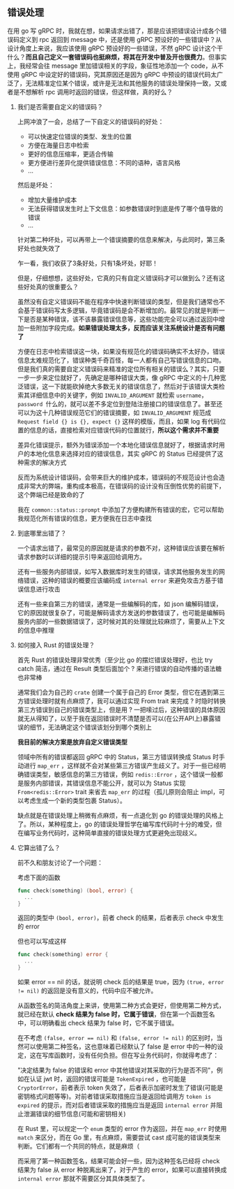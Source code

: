 ## 错误处理

在用 go 写 gRPC 时，我就在想，如果请求出错了，那是应该把错误设计成各个错误码定义到 rpc 返回到 message 中，还是使用 gRPC 预设好的一些错误中？从设计角度上来说，我应该使用 gRPC 预设好的一些错误，不然 gRPC 设计这个干什么？**而且自己定义一套错误码也挺麻烦，将其在开发中普及开也很费力**。但事实上，我经常会往 message 里加错误相关的字段，象征性地添加一个 code，从不使用 gRPC 中设定好的错误码，究其原因还是因为 gRPC 中预设的错误代码太广泛了，无法精准定位某个错误，或许是无法和其他服务的错误处理保持一致，又或者是不想解析 rpc 调用时返回的错误，但这样做，真的好么？

1. 我们是否需要自定义的错误码？

   上网冲浪了一会，总结了一下自定义的错误码的好处：

    - 可以快速定位错误的类型、发生的位置
    - 方便在海量日志中检索
    - 更好的信息压缩率，更适合传输
    - 更方便进行差异化提供错误信息：不同的语种，语言风格
    - ...

   然后是坏处：

    - 增加大量维护成本
    - 无法获得错误发生时上下文信息：如参数错误时到底是传了哪个值导致的错误
    - ...

   针对第二种坏处，可以再带上一个错误摘要的信息来解决，与此同时，第三条好处也就失效了

   乍一看，我们收获了3条好处，只有1条坏处，好耶！

   但是，仔细想想，这些好处，它真的只有自定义错误码才可以做到么？还有这些好处真的很重要么？

   虽然没有自定义错误码不能在程序中快速判断错误的类型，但是我们通常也不会基于错误码写太多逻辑，毕竟错误码是会不断增加的。最常见的就是判断一下是否是某种错误，该不该暴露错误信息等，这些功能完全可以通过返回中增加一些附加字段完成。**如果错误处理太多，反而应该关注系统设计是否有问题了**

   方便在日志中检索错误这一块，如果没有规范化的错误码确实不太好办，错误信息太难规范化了，错误种类千奇百怪，每一人都有自己写错误信息的口吻。但是我们真的需要自定义错误码来精准的定位所有相关的错误么？其实，只要一步一步来定位就好了，先确定是哪种错误大类，像 gRPC 中定义的十几种宽泛错误，这一下就能砍掉绝大多数无关的错误信息了，然后对于该错误大类检索其详细信息中的关键字，例如 `INVALID_ARGUMENT` 就检索 `username`，`password `什么的，就可以差不多定位到登陆注册接口的错误信息了。甚至还可以为这十几种错误规范它们的错误摘要，如 `INVALID_ARGUMENT` 规范成 `Request field {} is {}, expect {}` 这样的模版，而且，如果 log 有代码位置的信息的话，直接检索对应错误代码的位置就行，**所以这个需求并不重要**

   差异化错误提示，额外为错误添加一个本地化错误信息就好了，根据请求时用户的本地化信息来选择对应的错误信息，其实 gRPC 的 Status 已经提供了这种需求的解决方式

   反而为系统设计错误码，会带来巨大的维护成本，错误码的不规范设计也会造成非常大的弊端，重构成本极高，在错误码的设计没有压倒性优势的前提下，这个弊端已经是致命的了

   我在 `common::status::prompt` 中添加了方便构建所有错误的宏，它可以帮助我规范化所有错误的信息，更方便我在日志中查找

2. 到底哪里出错了？

   一个请求出错了，最常见的原因就是请求的参数不对，这种错误应该要在解析请求参数时以详细的提示引导来返回给调用方。

   还有一些服务内部错误，如写入数据库时发生的错误，请求其他服务发生的网络错误，这种的错误的概要应该编码成 `internal error` 来避免攻击方基于错误信息进行攻击

   还有一些来自第三方的错误，通常是一些编解码的库，如 json 编解码错误，它的原因就很复杂了，可能是解码请求方发送的参数错误了，也可能是编解码服务内部的一些数据错误了，这时候对其的处理就比较麻烦了，需要从上下文的信息中推理

3. 如何接入 Rust 的错误处理？

   首先 Rust 的错误处理非常优秀（至少比 go 的摆烂错误处理好，也比 try catch 简洁，通过在 Result 类型后面加个 ? 来进行错误的自动传播的语法糖也非常棒

   通常我们会为自己的 `crate` 创建一个属于自己的 Error 类型，但它在遇到第三方错误处理时就有点麻烦了，我可以通过实现 From trait 来完成 ? 时隐时转换第三方错误到自己的错误类型上，但是用 ? 一把嗦过后，这种错误的具体原因就无从得知了，以至于我在返回错误时不清楚是否可以(在公开API上)暴露错误的细节，无法确定这个错误该划分到哪个类别上

   **我目前的解决方案是放弃自定义错误类型**

   领域中所有的错误都返回 gRPC 中的 Status，第三方错误转换成 Status 时手动进行 `map_err` ，这样就不会对某些第三方错误产生歧义了。对于一些已经明确错误类型，敏感信息的第三方错误，例如 `redis::Error` ，这个错误一般都是服务内部错误，其错误信息不能公开，就可以为 Status 实现 `From<redis::Error>` trait 来省去 `map_err` 的过程（孤儿原则会阻止 impl，可以考虑生成一个新的类型包裹 Status）。
   
   缺点就是在错误处理上稍微有点麻烦，有一点退化到 go 的错误处理的风格上了。所以，某种程度上，go 的错误处理哲学在编写库代码时十分的难受，但在编写业务代码时，这种简单直接的错误处理方式更避免出现歧义。
   
4. 它算出错了么？

   前不久和朋友讨论了一个问题：

   考虑下面的函数

   ```go
   func check(something) (bool, error) {
     ...
   }
   ```
   
   返回的类型中 `(bool, error)`，前者 check 的结果，后者表示 check 中发生的 error
   
   但也可以写成这样
   
   ```go
   func check(something) error {
     ...
   }
   ```
   
   如果 error == nil 的话，就说明 check 后的结果是 true，因为 `(true, error != nil)` 的返回是没有意义的，代码中应不被允许。
   
   从函数签名的简洁角度上来讲，使用第二种方式会更好，但使用第二种方式，就已经在默认 **check 结果为 false 时，它属于错误**，但在第一个函数签名中，可以明确看出 check 结果为 false 时，它不属于错误。
   
   在不考虑 `(false, error == nil)` 和 `(false, error != nil)` 的区别时，当然可以使用第二种签名，这也意味着已经默认了 false 是 error 中的一种的设定，这在写库函数时，没有任何负担。但在写业务代码时，你就得考虑了：
   
   "决定结果为 false 的错误和 error 中其他错误对其采取的行为是否不同"，例如在认证 jwt 时，返回的错误可能是 `TokenExpired` ，也可能是 `CryptorError`，前者表示 token 失效了，后者表示加密时发生了错误(可能是密钥格式问题等等)。对前者错误采取措施应当是返回给调用方 `token is expired` 的提示，而对后者错误采取的措施应当是返回 `internal error` 并阻止泄漏错误的细节信息(可能和密钥相关)
   
   在 Rust 里，可以规定一个 `enum` 类型的 error 作为返回，并在 `map_err` 时使用 `match` 来区分，而在 Go 里，有点麻烦，需要尝试 cast 成可能的错误类型来判断。它们都有一个共同的特点，就是麻烦（
   
   而采用了第一种函数签名，结果可能会好一些，因为这种签名已经将 check 结果为 false 从 error 种脱离出来了，对于产生的 error，如果可以直接转换成 `internal error` 那就不需要区分其具体类型了。

